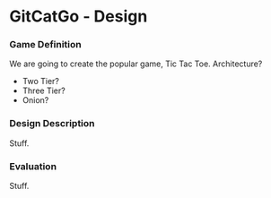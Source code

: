 # GitCatGo - Design

### Game Definition

We are going to create the popular game, Tic Tac Toe. 
Architecture?
* Two Tier?
* Three Tier?
* Onion?

### Design Description

Stuff.

### Evaluation

Stuff.


